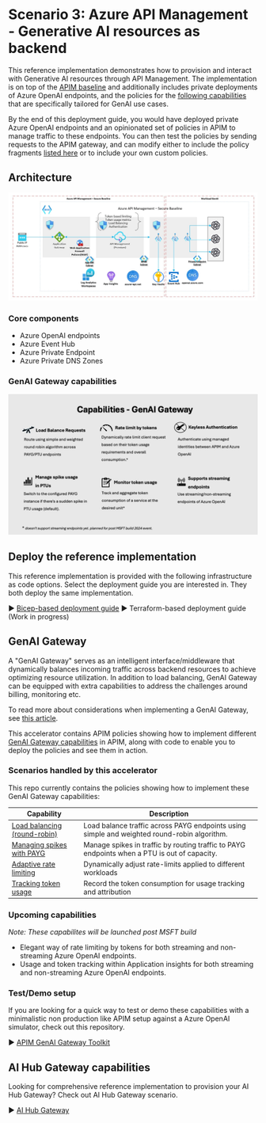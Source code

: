 # Scenario 3: Azure API Management - Generative AI resources as backend

This reference implementation demonstrates how to provision and interact with Generative AI resources through API Management. The implementation is on top of the [APIM baseline](./../apim-baseline/README.md) and additionally includes private deployments of Azure OpenAI endpoints, and the policies for the [following capabilities](#genai-gateway-capabilities) that are specifically tailored for GenAI use cases.

By the end of this deployment guide, you would have deployed private Azure OpenAI endpoints and an opinionated set of policies in APIM to manage traffic to these endpoints. You can then test the policies by sending requests to the APIM gateway, and can modify either to include the policy fragments [listed here](#scenarios-handled-by-this-accelerator) or to include your own custom policies.

## Architecture

![Architectural diagram showing an Azure API Management deployment in a virtual network with AOAI as backend.](../../docs/images/apim-workload-ai.jpg)

### Core components

- Azure OpenAI endpoints
- Azure Event Hub
- Azure Private Endpoint
- Azure Private DNS Zones

### GenAI Gateway capabilities

![GenAI capabilities](../../docs/images/genai-capabilities.jpg)

## Deploy the reference implementation

This reference implementation is provided with the following infrastructure as code options. Select the deployment guide you are interested in. They both deploy the same implementation.

:arrow_forward: [Bicep-based deployment guide](./bicep/README.md)
:arrow_forward: Terraform-based deployment guide (Work in progress)

## GenAI Gateway

A "GenAI Gateway" serves as an intelligent interface/middleware that dynamically balances incoming traffic across backend resources to achieve optimizing resource utilization. In addition to load balancing, GenAI Gateway can be equipped with extra capabilities to address the challenges around billing, monitoring etc.

To read more about considerations when implementing a GenAI Gateway, see [this article](https://learn.microsoft.com/ai/playbook/technology-guidance/generative-ai/dev-starters/genai-gateway/).

This accelerator contains APIM policies showing how to implement different [GenAI Gateway capabilities](#genai-gateway-capabilities) in APIM, along with code to enable you to deploy the policies and see them in action.

### Scenarios handled by this accelerator

This repo currently contains the policies showing how to implement these GenAI Gateway capabilities:

| Capability                                                                      | Description                                                             |
| ------------------------------------------------------------------------------- | ----------------------------------------------------------------------- |
| [Load balancing (round-robin)](./capabilities/load-balancing-round-robin/Readme.md) | Load balance traffic across PAYG endpoints using simple and weighted round-robin algorithm. |
| [Managing spikes with PAYG](./capabilities/manage-spikes-with-payg/README.md) | Manage spikes in traffic by routing traffic to PAYG endpoints when a PTU is out of capacity. |
| [Adaptive rate limiting](./capabilities/rate-limiting/README.md) | Dynamically adjust rate-limits applied to different workloads|
| [Tracking token usage](./capabilities/usage-tracking//README.md) | Record the token consumption for usage tracking and attribution|

### Upcoming capabilities

*Note: These capabilites will be launched post MSFT build*

- Elegant way of rate limiting by tokens for both streaming and non-streaming Azure OpenAI endpoints.
- Usage and token tracking within Application insights for both streaming and non-streaming Azure OpenAI endpoints.

### Test/Demo setup

If you are looking for a quick way to test or demo these capabilities with a minimalistic non production like APIM setup against a Azure OpenAI simulator, check out this repository.

:arrow_forward: [APIM GenAI Gateway Toolkit](https://github.com/Azure-Samples/apim-genai-gateway-toolkit)

## AI Hub Gateway capabilities

Looking for comprehensive reference implementation to provision your AI Hub Gateway? Check out AI Hub Gateway scenario.

:arrow_forward: [AI Hub Gateway](https://github.com/Azure-Samples/ai-hub-gateway-solution-accelerator)
